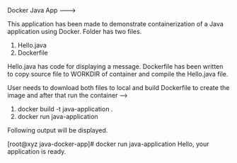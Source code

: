 Docker Java App --->

This application has been made to demonstrate containerization of a Java application using Docker. Folder has two files.

1. Hello.java
2. Dockerfile

Hello.java has code for displaying a message. Dockerfile has been written to copy source file to WORKDIR of container and compile the Hello.java file.

User needs to download both files to local and build Dockerfile to create the image and after that run the container -->

1. docker build -t java-application .
2. docker run java-application

Following output will be displayed.

[root@xyz java-docker-app]# docker run java-application Hello, your application is ready.
